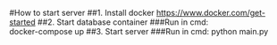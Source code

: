 #How to start server
##1. Install docker 
    https://www.docker.com/get-started
##2. Start database container
###Run in cmd:  
    docker-compose up
##3. Start server
###Run in cmd:
    python main.py